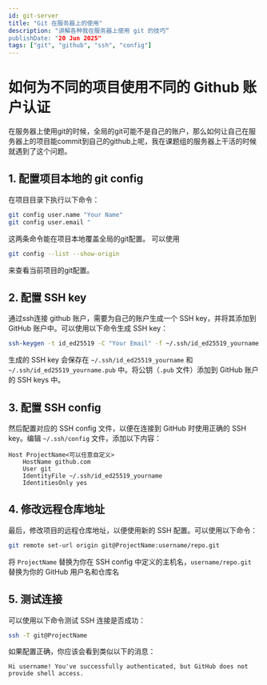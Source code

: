 ```yaml
---
id: git-server
title: "Git 在服务器上的使用"
description: "讲解各种我在服务器上使用 git 的技巧“
publishDate: "20 Jun 2025"
tags: ["git", "github", "ssh", "config"]
---
```


# 如何为不同的项目使用不同的 Github 账户认证

在服务器上使用git的时候，全局的git可能不是自己的账户，那么如何让自己在服务器上的项目能commit到自己的github上呢，我在课题组的服务器上干活的时候就遇到了这个问题。

## 1. 配置项目本地的 git config
在项目目录下执行以下命令：

```bash
git config user.name "Your Name"
git config user.email " 
```
这两条命令能在项目本地覆盖全局的git配置。
可以使用
```bash
git config --list --show-origin
```
来查看当前项目的git配置。

## 2. 配置 SSH key
通过ssh连接 github 账户，需要为自己的账户生成一个 SSH key，并将其添加到 GitHub 账户中。可以使用以下命令生成 SSH key：

```bash
ssh-keygen -t id_ed25519 -C "Your Email" -f ~/.ssh/id_ed25519_yourname
```
生成的 SSH key 会保存在 `~/.ssh/id_ed25519_yourname` 和 `~/.ssh/id_ed25519_yourname.pub` 中。将公钥（`.pub` 文件）添加到 GitHub 账户的 SSH keys 中。

## 3. 配置 SSH config
然后配置对应的 SSH config 文件，以便在连接到 GitHub 时使用正确的 SSH key。编辑 `~/.ssh/config` 文件，添加以下内容：

```plaintext
Host ProjectName<可以任意自定义>
    HostName github.com
    User git
    IdentityFile ~/.ssh/id_ed25519_yourname
    IdentitiesOnly yes
```

## 4. 修改远程仓库地址
最后，修改项目的远程仓库地址，以便使用新的 SSH 配置。可以使用以下命令：
```bash
git remote set-url origin git@ProjectName:username/repo.git
```
将 `ProjectName` 替换为你在 SSH config 中定义的主机名，`username/repo.git` 替换为你的 GitHub 用户名和仓库名

## 5. 测试连接
可以使用以下命令测试 SSH 连接是否成功：
```bash
ssh -T git@ProjectName
```
如果配置正确，你应该会看到类似以下的消息：
```plaintext
Hi username! You've successfully authenticated, but GitHub does not provide shell access.
```

